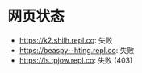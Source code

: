 # 网页状态
- https://k2.shilh.repl.co: 失败
- https://beaspy--hting.repl.co: 失败
- https://ls.tpjow.repl.co: 失败 (403)
